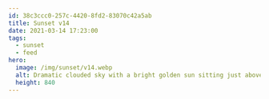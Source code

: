```yaml
---
id: 38c3ccc0-257c-4420-8fd2-83070c42a5ab
title: Sunset v14
date: 2021-03-14 17:23:00
tags:
  - sunset
  - feed
hero:
  image: /img/sunset/v14.webp
  alt: Dramatic clouded sky with a bright golden sun sitting just above the horizon.
  height: 840
---
```

